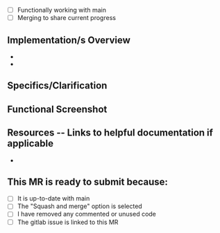 - [ ] Functionally working with main
- [ ] Merging to share current progress

## Implementation/s Overview

-
-

## Specifics/Clarification



## Functional Screenshot



## Resources -- Links to helpful documentation if applicable

-

## This MR is ready to submit because:

- [ ] It is up-to-date with main
- [ ] The "Squash and merge" option is selected
- [ ] I have removed any commented or unused code
- [ ] The gitlab issue is linked to this MR
